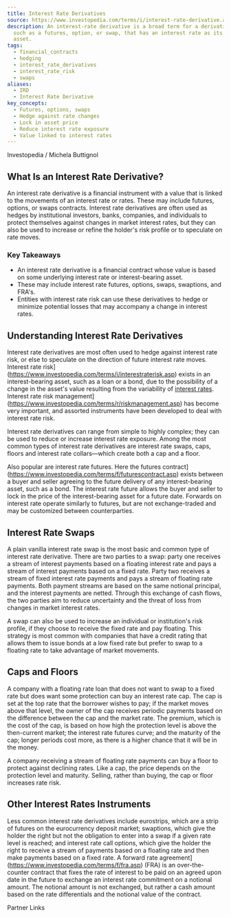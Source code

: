 ```yaml
---
title: Interest Rate Derivatives
source: https://www.investopedia.com/terms/i/interest-rate-derivative.asp
description: An interest-rate derivative is a broad term for a derivative contract,
  such as a futures, option, or swap, that has an interest rate as its underlying
  asset.
tags:
  - financial_contracts
  - hedging
  - interest_rate_derivatives
  - interest_rate_risk
  - swaps
aliases:
  - IRD
  - Interest Rate Derivative
key_concepts:
  - Futures, options, swaps
  - Hedge against rate changes
  - Lock in asset price
  - Reduce interest rate exposure
  - Value linked to interest rates
---
```



Investopedia / Michela Buttignol

## What Is an Interest Rate Derivative?

An interest rate derivative is a financial instrument with a value that is linked to the movements of an interest rate or rates. These may include futures, options, or swaps contracts. Interest rate derivatives are often used as hedges by institutional investors, banks, companies, and individuals to protect themselves against changes in market interest rates, but they can also be used to increase or refine the holder's risk profile or to speculate on rate moves.

### Key Takeaways

- An interest rate derivative is a financial contract whose value is based on some underlying interest rate or interest-bearing asset.
- These may include interest rate futures, options, swaps, swaptions, and FRA's.
- Entities with interest rate risk can use these derivatives to hedge or minimize potential losses that may accompany a change in interest rates.

## Understanding Interest Rate Derivatives

Interest rate derivatives are most often used to hedge against interest rate risk, or else to speculate on the direction of future interest rate moves. Interest rate risk](https://www.investopedia.com/terms/i/interestraterisk.asp) exists in an interest-bearing asset, such as a loan or a bond, due to the possibility of a change in the asset's value resulting from the variability of [interest rates](https://www.investopedia.com/insights/forces-behind-interest-rates/). Interest rate risk management](https://www.investopedia.com/terms/r/riskmanagement.asp) has become very important, and assorted instruments have been developed to deal with interest rate risk.

Interest rate derivatives can range from simple to highly complex; they can be used to reduce or increase interest rate exposure. Among the most common types of interest rate derivatives are interest rate swaps, caps, floors and interest rate collars—which create both a cap and a floor.

Also popular are interest rate futures. Here the futures contract](https://www.investopedia.com/terms/f/futurescontract.asp) exists between a buyer and seller agreeing to the future delivery of any interest-bearing asset, such as a bond. The interest rate future allows the buyer and seller to lock in the price of the interest-bearing asset for a future date. Forwards on interest rate operate similarly to futures, but are not exchange-traded and may be customized between counterparties.

## Interest Rate Swaps

A plain vanilla interest rate swap is the most basic and common type of interest rate derivative. There are two parties to a swap: party one receives a stream of interest payments based on a floating interest rate and pays a stream of interest payments based on a fixed rate. Party two receives a stream of fixed interest rate payments and pays a stream of floating rate payments. Both payment streams are based on the same notional principal, and the interest payments are netted. Through this exchange of cash flows, the two parties aim to reduce uncertainty and the threat of loss from changes in market interest rates.

A swap can also be used to increase an individual or institution's risk profile, if they choose to receive the fixed rate and pay floating. This strategy is most common with companies that have a credit rating that allows them to issue bonds at a low fixed rate but prefer to swap to a floating rate to take advantage of market movements.

## Caps and Floors

A company with a floating rate loan that does not want to swap to a fixed rate but does want some protection can buy an interest rate cap. The cap is set at the top rate that the borrower wishes to pay; if the market moves above that level, the owner of the cap receives periodic payments based on the difference between the cap and the market rate. The premium, which is the cost of the cap, is based on how high the protection level is above the then-current market; the interest rate futures curve; and the maturity of the cap; longer periods cost more, as there is a higher chance that it will be in the money.

A company receiving a stream of floating rate payments can buy a floor to protect against declining rates. Like a cap, the price depends on the protection level and maturity. Selling, rather than buying, the cap or floor increases rate risk.

## Other Interest Rates Instruments

Less common interest rate derivatives include eurostrips, which are a strip of futures on the eurocurrency deposit market; swaptions, which give the holder the right but not the obligation to enter into a swap if a given rate level is reached; and interest rate call options, which give the holder the right to receive a stream of payments based on a floating rate and then make payments based on a fixed rate. A forward rate agreement](https://www.investopedia.com/terms/f/fra.asp) (FRA) is an over-the-counter contract that fixes the rate of interest to be paid on an agreed upon date in the future to exchange an interest rate commitment on a notional amount. The notional amount is not exchanged, but rather a cash amount based on the rate differentials and the notional value of the contract.

Partner Links

